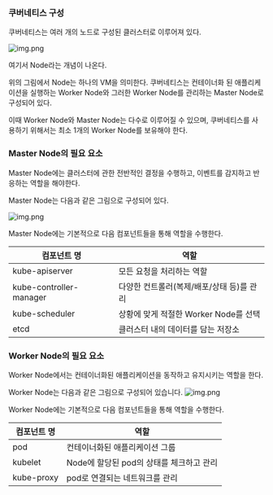 ### 쿠버네티스 구성
쿠버네티스는 여러 개의 노드로 구성된 클러스터로 이루어져 있다.

![img.png](./../image/component.png)

여기서 Node라는 개념이 나온다.

위의 그림에서 Node는 하나의 VM을 의미한다. 쿠버네티스는 컨테이너화 된 애플리케이션을 실행하는 Worker Node와 그러한 Worker Node를 관리하는 Master Node로 구성되어 있다.

이때 Worker Node와 Master Node는 다수로 이루어질 수 있으며, 쿠버네티스를 사용하기 위해서는 최소 1개의 Worker Node를 보유해야 한다.

### Master Node의 필요 요소
Master Node에는 클러스터에 관한 전반적인 결정을 수행하고, 이벤트를 감지하고 반응하는 역할을 해야한다.

Master Node는 다음과 같은 그림으로 구성되어 있다.

![img.png](./../image/masternode.png)

Master Node에는 기본적으로 다음 컴포넌트들을 통해 역할을 수행한다.

| 컴포넌트 명           | 역할                                          |
| --------------------- | --------------------------------------------- |
| kube-apiserver        | 모든 요청을 처리하는 역할                     |
| kube-controller-manager | 다양한 컨트롤러(복제/배포/상태 등)를 관리  |
| kube-scheduler        | 상황에 맞게 적절한 Worker Node를 선택         |
| etcd                  | 클러스터 내의 데이터를 담는 저장소            |

### Worker Node의 필요 요소
Worker Node에서는 컨테이너화된 애플리케이션을 동작하고 유지시키는 역할을 한다.

Worker Node는 다음과 같은 그림으로 구성되어 있습니다. 
![img.png](./../image/workernode.png)

Worker Node에는 기본적으로 다음 컴포넌트들을 통해 역할을 수행한다.

| 컴포넌트 명 | 역할 |
| ------ | --- |
| pod | 컨테이너화된 애플리케이션 그룹 |
| kubelet | Node에 할당된 pod의 상태를 체크하고 관리 |
| kube-proxy | pod로 연결되는 네트워크를 관리 |
